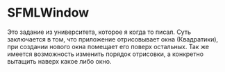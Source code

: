 # SFMLWindow
Это задание из университета, которое я когда то писал. 
Суть заключается в том, что приложение отрисовывает окна (Квадратики), при создании нового окна помещает его поверх остальных.
Так же имеется возможность изменить порядок отрисовки, а конкретно вытащить наверх какое либо окно.

